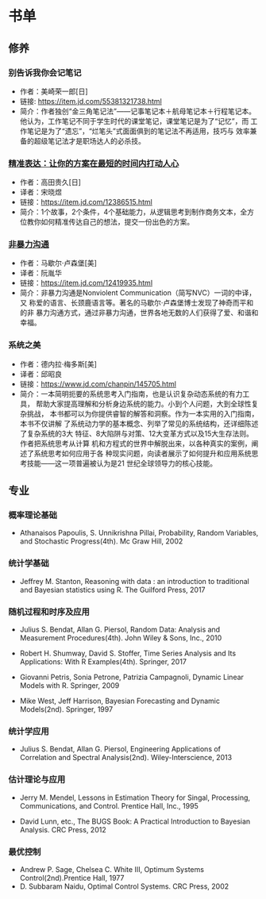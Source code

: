 # 书单

## 修养


### 别告诉我你会记笔记

- 作者：美崎荣一郎[日]
- 链接: https://item.jd.com/55381321738.html
- 简介：作者独创“金三角笔记法”——记事笔记本＋航母笔记本＋行程笔记本。
  他认为，工作笔记不同于学生时代的课堂笔记，课堂笔记是为了“记忆”，而
  工作笔记是为了“遗忘”，“烂笔头”式面面俱到的笔记法不再适用，技巧与
  效率兼备的超级笔记法才是职场达人的必杀技。
  
### [精准表达：让你的方案在最短的时间内打动人心](./精准表达-高田贵久.org)

- 作者：高田贵久[日]
- 译者：宋晓煜
- 链接：https://item.jd.com/12386515.html
- 简介：1个故事，2个条件，4个基础能力，从逻辑思考到制作商务文本，全方
  位教你如何精准传达自己的想法，提交一份出色的方案。

### [非暴力沟通](./精准表达-高田贵久.org)

- 作者：马歇尔·卢森堡[美]
- 译者：阮胤华
- 链接：https://item.jd.com/12419935.html
- 简介：非暴力沟通是Nonviolent Communication（简写NVC）一词的中译，又
称爱的语言、长颈鹿语言等。著名的马歇尔·卢森堡博士发现了神奇而平和的非
暴力沟通方式，通过非暴力沟通，世界各地无数的人们获得了爱、和谐和幸福。

### 系统之美

- 作者：德内拉·梅多斯[美]
- 译者：邱昭良
- 链接：https://www.jd.com/chanpin/145705.html
- 简介：一本简明扼要的系统思考入门指南，也是认识复杂动态系统的有力工具，
帮助大家提高理解和分析身边系统的能力。小到个人问题，大到全球性复杂挑战，
本书都可以为你提供睿智的解答和洞察。作为一本实用的入门指南，本书不仅讲解
了系统动力学的基本概念、列举了常见的系统结构，还详细陈述了复杂系统的3大
特征、8大陷阱与对策、12大变革方式以及15大生存法则。作者把系统思考从计算
机和方程式的世界中解脱出来，以各种真实的案例，阐述了系统思考如何应用于各
种现实问题，向读者展示了如何提升和应用系统思考技能——这一项普遍被认为是21
世纪全球领导力的核心技能。

## 专业

### 概率理论基础

- Athanaisos Papoulis, S. Unnikrishna Pillai, Probability, Random
  Variables, and Stochastic Progress(4th). Mc Graw Hill, 2002 

### 统计学基础

- Jeffrey M. Stanton, Reasoning with data : an introduction to
  traditional and Bayesian statistics using R. The Guilford Press, 2017


### 随机过程和时序及应用

- Julius S. Bendat, Allan G. Piersol, Random Data: Analysis and
  Measurement Procedures(4th). John Wiley & Sons, Inc., 2010

- Robert H. Shumway, David S. Stoffer, Time Series Analysis and Its
  Applications: With R Examples(4th). Springer, 2017

- Giovanni Petris, Sonia Petrone, Patrizia Campagnoli, Dynamic Linear
  Models with R. Springer, 2009
  
- Mike West, Jeff Harrison, Bayesian Forecasting and Dynamic
  Models(2nd). Springer, 1997

### 统计学应用

- Julius S. Bendat, Allan G. Piersol, Engineering Applications of
  Correlation and Spectral Analysis(2nd). Wiley-Interscience, 2013
  
### 估计理论与应用

- Jerry M. Mendel, Lessons in Estimation Theory for Singal, Processing,
  Communications, and Control. Prentice Hall, Inc., 1995
  
- David Lunn, etc., The BUGS Book: A Practical Introduction to Bayesian
  Analysis. CRC Press, 2012

### 最优控制

- Andrew P. Sage, Chelsea C. White III, Optimum Systems
  Control(2nd).Prentice Hall, 1977
- D. Subbaram Naidu, Optimal Control Systems. CRC Press, 2002

